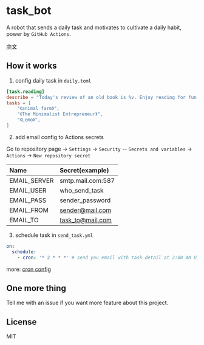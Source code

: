 # task_bot
A robot that sends a daily task and motivates to cultivate a daily habit, power by `GitHub Actions`.

[中文](./README_ZH.md)

## How it works

1. config daily task in `daily.toml`

```toml
[task.reading]
describe = "Today's review of an old book is %v. Enjoy reading for fun!"
tasks = [
    "《animal farm》",
    "《The Minimalist Entrepreneur》",
    "《Lemo》",
]
```

2. add email config to Actions secrets

Go to repository page -> `Settings` -> `Security` -- `Secrets and variables` -> `Actions` -> `New repository secret`

| Name         | Secret(example)   |
| :----------- | :---------------- |
| EMAIL_SERVER | smtp.mail.com:587 |
| EMAIL_USER   | who_send_task     |
| EMAIL_PASS   | sender_password   |
| EMAIL_FROM   | sender@mail.com   |
| EMAIL_TO     | task_to@mail.com  |

3. schedule task in `send_task.yml`

```yml
on:
  schedule:
    - cron: '* 2 * * *' # send you email with task detail at 2:00 AM UTC every day
```

more: [cron config](https://en.wikipedia.org/wiki/Cron)

## One more thing

Tell me with an issue if you want more feature about this project.

## License

MIT
